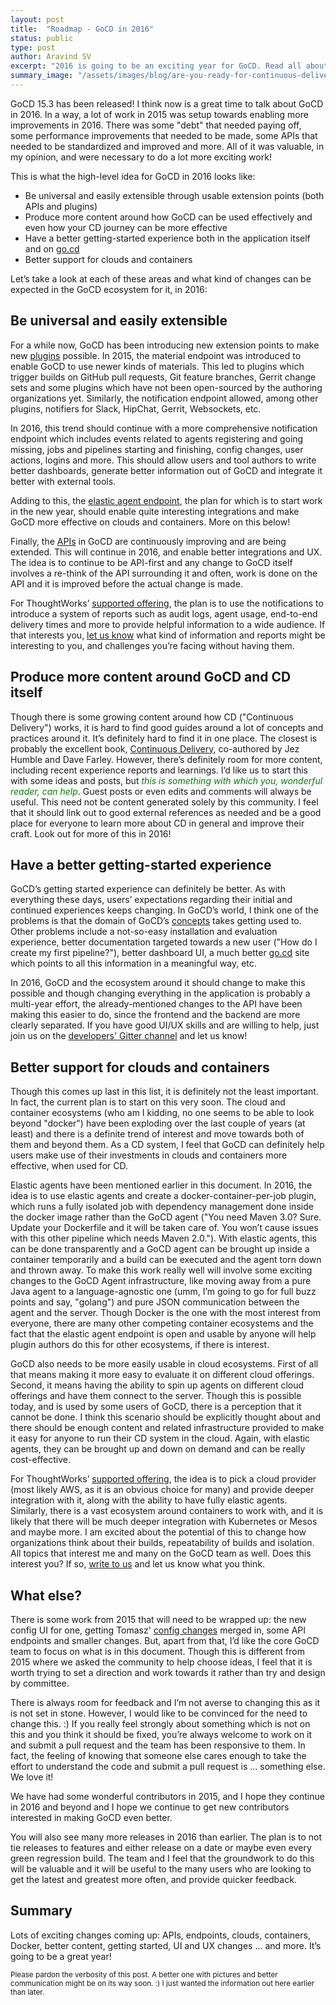 ```yaml
---
layout: post
title:  "Roadmap - GoCD in 2016"
status: public
type: post
author: Aravind SV
excerpt: "2016 is going to be an exciting year for GoCD. Read all about what's being planned for it ..."
summary_image: "/assets/images/blog/are-you-ready-for-continuous-delivery/woodline.jpeg"
---
```


GoCD 15.3 has been released! I think now is a great time to talk about GoCD in
2016. In a way, a lot of work in 2015 was setup towards enabling more
improvements in 2016. There was some "debt" that needed paying off, some
performance improvements that needed to be made, some APIs that needed to be
standardized and improved and more. All of it was valuable, in my opinion, and
were necessary to do a lot more exciting work!

This is what the high-level idea for GoCD in 2016 looks like:

* Be universal and easily extensible through usable extension points (both APIs and plugins)
* Produce more content around how GoCD can be used effectively and even how your CD journey can be more effective
* Have a better getting-started experience both in the application itself and on [go.cd](https://go.cd)
* Better support for clouds and containers

<p>
Let’s take a look at each of these areas and what kind of changes can be expected in the GoCD ecosystem for it, in 2016:


## Be universal and easily extensible

For a while now, GoCD has been introducing new extension points to make new
[plugins](https://www.go.cd/community/plugins.html) possible. In 2015, the
material endpoint was introduced to enable GoCD to use newer kinds of
materials. This led to plugins which trigger builds on GitHub pull requests, Git
feature branches, Gerrit change sets and some plugins which have not been
open-sourced by the authoring organizations yet. Similarly, the notification
endpoint allowed, among other plugins, notifiers for Slack, HipChat, Gerrit,
Websockets, etc.

In 2016, this trend should continue with a more comprehensive notification
endpoint which includes events related to agents registering and going missing,
jobs and pipelines starting and finishing, config changes, user actions, logins
and more. This should allow users and tool authors to write better dashboards,
generate better information out of GoCD and integrate it better with external
tools.

Adding to this, the [elastic agent
endpoint](https://arvindsv.github.io/elastic_agents_for_gocd.html), the plan for
which is to start work in the new year, should enable quite interesting
integrations and make GoCD more effective on clouds and containers. More on this
below!

Finally, the [APIs](https://api.go.cd) in GoCD are continuously improving and are being
extended. This will continue in 2016, and enable better integrations and UX. The
idea is to continue to be API-first and any change to GoCD itself involves a
re-think of the API surrounding it and often, work is done on the API and it is
improved before the actual change is made.

For ThoughtWorks’ [supported offering](https://thoughtworks.com/go), the plan is
to use the notifications to introduce a system of reports such as audit logs,
agent usage, end-to-end delivery times and more to provide helpful information
to a wide audience. If that interests you, [let us
know](mailto:support@thoughtworks.com) what kind of information and reports
might be interesting to you, and challenges you’re facing without having them.


## Produce more content around GoCD and CD itself

Though there is some growing content around how CD ("Continuous Delivery")
works, it is hard to find good guides around a lot of concepts and practices
around it. It’s definitely hard to find it in one place. The closest is probably
the excellent book, [Continuous Delivery](http://continuousdelivery.com/),
co-authored by Jez Humble and Dave Farley. However, there’s definitely room for
more content, including recent experience reports and learnings. I’d like us to
start this with some ideas and posts, but <em>this is something with which you,
wonderful reader, can help</em>. Guest posts or even edits and comments will always
be useful. This need not be content generated solely by this community. I feel
that it should link out to good external references as needed and be a good
place for everyone to learn more about CD in general and improve their
craft. Look out for more of this in 2016!


## Have a better getting-started experience

GoCD’s getting started experience can definitely be better. As with everything
these days, users’ expectations regarding their initial and continued
experiences keeps changing. In GoCD’s world, I think one of the problems is that
the domain of GoCD’s
[concepts](http://www.go.cd/documentation/user/current/introduction/concepts_in_go.html)
takes getting used to. Other problems include a not-so-easy installation and
evaluation experience, better documentation targeted towards a new user ("How do
I create my first pipeline?"), better dashboard UI, a much better
[go.cd](https://go.cd) site which points to all this information in a meaningful
way, etc.

In 2016, GoCD and the ecosystem around it should change to make this possible
and though changing everything in the application is probably a multi-year
effort, the already-mentioned changes to the API have been making this easier to
do, since the frontend and the backend are more clearly separated. If you have
good UI/UX skills and are willing to help, just join us on the [developers'
Gitter channel](https://gitter.im/gocd/gocd) and let us know!


## Better support for clouds and containers

Though this comes up last in this list, it is definitely not the least
important. In fact, the current plan is to start on this very soon. The cloud
and container ecosystems (who am I kidding, no one seems to be able to look
beyond "docker") have been exploding over the last couple of years (at least)
and there is a definite trend of interest and move towards both of them and
beyond them. As a CD system, I feel that GoCD can definitely help users make use
of their investments in clouds and containers more effective, when used for CD.

Elastic agents have been mentioned earlier in this document. In 2016, the idea
is to use elastic agents and create a docker-container-per-job plugin, which
runs a fully isolated job with dependency management done inside the docker
image rather than the GoCD agent ("You need Maven 3.0? Sure. Update your
Dockerfile and it will be taken care of. You won’t cause issues with this other
pipeline which needs Maven 2.0."). With elastic agents, this can be done
transparently and a GoCD agent can be brought up inside a container temporarily
and a build can be executed and the agent torn down and thrown away. To make
this work really well will involve some exciting changes to the GoCD Agent
infrastructure, like moving away from a pure Java agent to a language-agnostic
one (umm, I’m going to go for full buzz points and say, "golang") and pure JSON
communication between the agent and the server. Though Docker is the one with
the most interest from everyone, there are many other competing container
ecosystems and the fact that the elastic agent endpoint is open and usable by
anyone will help plugin authors do this for other ecosystems, if there is
interest.

GoCD also needs to be more easily usable in cloud ecosystems. First of all that
means making it more easy to evaluate it on different cloud offerings. Second,
it means having the ability to spin up agents on different cloud offerings and
have them connect to the server. Though this is possible today, and is used by
some users of GoCD, there is a perception that it cannot be done. I think this
scenario should be explicitly thought about and there should be enough content
and related infrastructure provided to make it easy for anyone to run their CD
system in the cloud. Again, with elastic agents, they can be brought up and down
on demand and can be really cost-effective.

For ThoughtWorks’ [supported offering](https://thoughtworks.com/go), the idea is
to pick a cloud provider (most likely AWS, as it is an obvious choice for many)
and provide deeper integration with it, along with the ability to have fully
elastic agents. Similarly, there is a vast ecosystem around containers to work
with, and it is likely that there will be much deeper integration with
Kubernetes or Mesos and maybe more. I am excited about the potential of this to
change how organizations think about their builds, repeatability of builds and
isolation. All topics that interest me and many on the GoCD team as well. Does
this interest you? If so, [write to us](mailto:support@thoughtworks.com) and let us
know what you think.


## What else?

There is some work from 2015 that will need to be wrapped up: the new config UI
for one, getting Tomasz' [config
changes](https://github.com/gocd/gocd/issues/1133) merged in, some API endpoints
and smaller changes. But, apart from that, I’d like the core GoCD team to focus
on what is in this document. Though this is different from 2015 where we asked
the community to help choose ideas, I feel that it is worth trying to set a
direction and work towards it rather than try and design by committee.

There is always room for feedback and I’m not averse to changing this as it is
not set in stone. However, I would like to be convinced for the need to change
this. :) If you really feel strongly about something which is not on this and
you think it should be fixed, you’re always welcome to work on it and submit a
pull request and the team has been responsive to them. In fact, the feeling of
knowing that someone else cares enough to take the effort to understand the code
and submit a pull request is ... something else. We love it!

We have had some wonderful contributors in 2015, and I hope they continue in
2016 and beyond and I hope we continue to get new contributors interested in
making GoCD even better.

You will also see many more releases in 2016 than earlier. The plan is to not
tie releases to features and either release on a date or maybe even every green
regression build. The team and I feel that the groundwork to do this will be
valuable and it will be useful to the many users who are looking to get the
latest and greatest more often, and provide quicker feedback.


## Summary

Lots of exciting changes coming up: APIs, endpoints, clouds, containers, Docker,
better content, getting started, UI and UX changes ... and more. It’s going to be
a great year!

<small>Please pardon the verbosity of this post. A better one with pictures and better
communication might be on its way soon. :) I just wanted the information out here
earlier than later.</small>

<style>
  em {
    color: green;
  }
</style>
